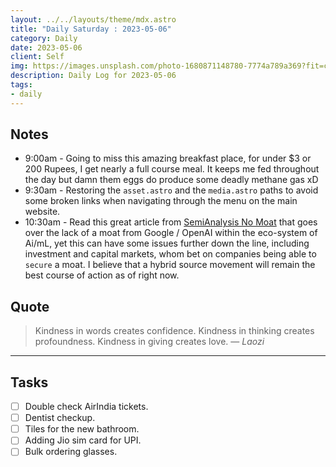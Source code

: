 ```yaml
---
layout: ../../layouts/theme/mdx.astro
title: "Daily Saturday : 2023-05-06"
category: Daily
date: 2023-05-06
client: Self
img: https://images.unsplash.com/photo-1680871148780-7774a789a369?fit=crop&q=85&w=1400&h=700
description: Daily Log for 2023-05-06
tags:
- daily
---
```


## Notes

- 9:00am - Going to miss this amazing breakfast place, for under $3 or 200 Rupees, I get nearly a full course meal. It keeps me fed throughout the day but damn them eggs do produce some deadly methane gas xD
- 9:30am - Restoring the `asset.astro` and the `media.astro` paths to avoid some broken links when navigating through the menu on the main website.
- 10:30am - Read this great article from [SemiAnalysis No Moat](https://www.semianalysis.com/p/google-we-have-no-moat-and-neither) that goes over the lack of a moat from Google / OpenAI within the eco-system of Ai/mL, yet this can have some issues further down the line, including investment and capital markets, whom bet on companies being able to `secure` a moat. I believe that a hybrid source movement will remain the best course of action as of right now.

## Quote

> Kindness in words creates confidence. Kindness in thinking creates profoundness. Kindness in giving creates love.
> — <cite>Laozi</cite>

---

## Tasks

- [ ] Double check AirIndia tickets.
- [ ] Dentist checkup.
- [ ] Tiles for the new bathroom.
- [ ] Adding Jio sim card for UPI.
- [ ] Bulk ordering glasses.